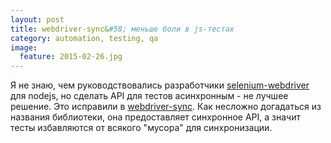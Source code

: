 ```yaml
---
layout: post
title: webdriver-sync&#58; меньше боли в js-тестах
category: automation, testing, qa
image: 
  feature: 2015-02-26.jpg
---
```


Я не знаю, чем руководствовались разработчики [selenium-webdriver](http://code.google.com/p/selenium/wiki/WebDriverJs) для nodejs, но сделать API для тестов асинхронным - не лучшее решение. Это исправили в [webdriver-sync](https://github.com/jsdevel/webdriver-sync). Как несложно догадаться из названия библиотеки, она предоставляет синхронное API, а значит тесты избавляются от всякого "мусора" для синхронизации.